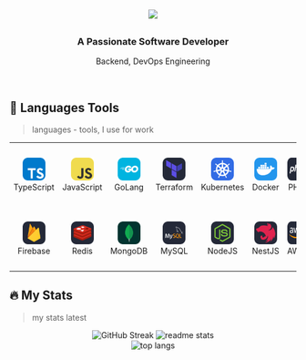 <h1 align="center">
    <img src="https://readme-typing-svg.herokuapp.com/?font=Righteous&size=35&center=true&vCenter=true&width=500&color=F7A91F&height=70&duration=3000&lines=Hi+There!+👋;+I'm+Kraiwit+Butsamrit!;" />
</h1>

<h3 align="center">A Passionate Software Developer</h3>
<p align="center">Backend, DevOps Engineering</p>
<br>

<h2 align="left">🧰 Languages Tools</h2>

> languages - tools, I use for work
<table style="{boder:0px;}">
  <tr align="center">
    <td width="112px" height="107px">
      <img src="https://github.com/tandpfun/skill-icons/blob/main/icons/TypeScript.svg" title="TypeScript" alt="TypeScript" width="40" height="40"/><br> TypeScript
    </td>
    <td width="112px" height="107px">
      <img src="https://github.com/tandpfun/skill-icons/blob/main/icons/JavaScript.svg" title="JavaScript" alt="JavaScript" width="40" height="40"/><br> JavaScript
    </td>
    <td width="112px" height="107px">
      <img src="https://github.com/tandpfun/skill-icons/blob/main/icons/GoLang.svg" title="GoLang" alt="GoLang" width="40" height="40"/><br> GoLang
    </td>
    <td width="112px" height="107px">
      <img src="https://github.com/tandpfun/skill-icons/blob/main/icons/Terraform-Dark.svg" title="Terraform" alt="Terraform" width="40" height="40"/><br> Terraform
    </td>
    <td width="112px" height="107px">
      <img src="https://github.com/tandpfun/skill-icons/blob/main/icons/Kubernetes.svg" title="Kubernetes" alt="Kubernetes" width="40" height="40"/><br> Kubernetes
    </td>
    <td width="112px" height="107px">
      <img src="https://github.com/tandpfun/skill-icons/blob/main/icons/Docker.svg" title="Docker" alt="Docker" width="40" height="40"/><br> Docker
    </td>
    <td width="112px" height="107px">
      <img src="https://github.com/tandpfun/skill-icons/blob/main/icons/PHP-Dark.svg" title="PHP" alt="PHP" width="40" height="40"/><br> PHP
    </td>
    <td width="112px" height="107px">
      <img src="https://github.com/tandpfun/skill-icons/blob/main/icons/CSS.svg" title="CSS3" alt="CSS" width="40" height="40"/><br> CSS3
    </td>
    <td width="112px" height="107px">
      <img src="https://github.com/tandpfun/skill-icons/blob/main/icons/HTML.svg" title="HTML5" alt="HTML" width="40" height="40"/><br> HTML5
    </td>
  </tr>
  <tr align="center">
    <td width="112px" height="107px">
      <img src="https://github.com/tandpfun/skill-icons/blob/main/icons/Firebase-Dark.svg" title="Firebase" alt="Firebase" width="40" height="40"/><br> Firebase
    </td>
    <td width="112px" height="107px">
      <img src="https://github.com/tandpfun/skill-icons/blob/main/icons/Redis-Dark.svg" title="Redis" alt="Redis" width="40" height="40"/><br> Redis
    </td>
    <td width="112px" height="107px">
      <img src="https://github.com/tandpfun/skill-icons/blob/main/icons/MongoDB.svg" title="MongoDB" alt="MongoDB" width="40" height="40"/><br> MongoDB
    </td>
    <td width="112px" height="107px">
      <img src="https://github.com/tandpfun/skill-icons/blob/main/icons/MySQL-Dark.svg" title="MySQL" alt="MySQL" width="40" height="40"/><br> MySQL
    </td>
    <td width="112px" height="107px">
      <img src="https://github.com/tandpfun/skill-icons/blob/main/icons/NodeJS-Dark.svg" title="NodeJS" alt="NodeJS" width="40" height="40"/><br> NodeJS
    </td>
    <td width="112px" height="107px">
      <img src="https://github.com/tandpfun/skill-icons/blob/main/icons/NestJS-Dark.svg" title="NestJS" alt="NestJS" width="40" height="40"/><br> NestJS
    </td>
    <td width="112px" height="107px">
      <img src="https://github.com/tandpfun/skill-icons/blob/main/icons/AWS-Dark.svg" title="AWS" alt="AWS" width="40" height="40"/><br> AWS
    </td>
    <td width="112px" height="107px">
      <img src="https://github.com/tandpfun/skill-icons/blob/main/icons/Git.svg" title="Git" alt="Git" width="40" height="40"/><br> Git
    </td>
    <td width="112px" height="107px">
      <img src="https://github.com/tandpfun/skill-icons/blob/main/icons/GithubActions-Dark.svg" title="GitHub Actions" alt="GitHub Actions" width="40" height="40"/><br> GitHub Actions
    </td>
  </tr>
</table>

<h2 align="left">🔥 My Stats</h2>

> my stats latest

<div align=center>
  <img width=390 src="https://github-readme-streak-stats-salesp07.vercel.app?user=mkdir-tom&theme=react&card_width=467&ring=0DD003&fire=F7A91F&currStreakNum=F7A91F&dates=D0EBC8&excludeDaysLabel=EB5454&sideNums=F7A91F" alt="GitHub Streak">
  <img width=390 src="https://github-readme-stats-salesp07.vercel.app/api?username=mkdir-tom&count_private=true&show_icons=true&theme=react&rank_icon=github&border_radius=10" alt="readme stats" />
  <br/>
  <img width=325 align="center" src="https://github-readme-stats-salesp07.vercel.app/api/top-langs/?username=mkdir-tom&hide=HTML&langs_count=8&layout=compact&theme=react&border_radius=10&size_weight=0.5&count_weight=0.5&exclude_repo=github-readme-stats" alt="top langs" />
</div>
